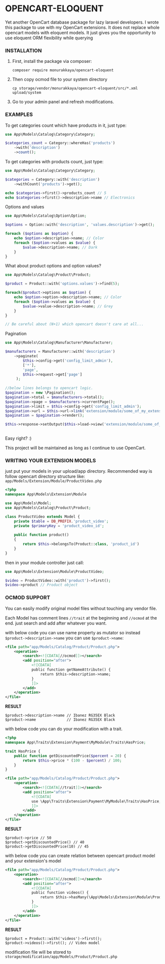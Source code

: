 # OPENCART-ELOQUENT

Yet another OpenCart database package for lazy laravel developers.
I wrote this package to use with my OpenCart extensions. It does not replace whole opencart models with eloquent models. It just gives you the opportunity to use eloquent ORM flexibility while querying

### INSTALLATION
1. First, install the package via composer:
    ```shell
    composer require monurakkaya/opencart-eloquent
    ```
2. Then copy ocmod file to your system directory
    ```shell
    cp storage/vendor/monurakkaya/opencart-eloquent/src/*.xml upload/system
    ```
3. Go to your admin panel and refresh modifications.


### EXAMPLES
To get categories count which have products in it, just type:
```php
use App\Models\Catalog\Category\Category;

$categories_count = Category::whereHas('products')
    ->with('description')
    ->count();
```

To get categories with products count, just type:
```php
use App\Models\Catalog\Category\Category;

$categories = Category::with('description')
    ->withCount('products')->get();

echo $categories->first()->products_count // 5
echo $categories->first()->description->name // Electronics
```

Options and values 

```php
use App\Models\Catalog\Option\Option;

$options = Option::with('description', 'values.description')->get();

foreach ($options as $option) {
    echo $option->description->name; // Color
    foreach ($option->values as $value) {
        $value->description->name; // Dark
    }
}
```

What about product options and option values? 

```php
use App\Models\Catalog\Product\Product;

$product = Product::with('options.values')->find(5);

foreach($product->options as $option) {
    echo $option->option->description->name; // Color
    foreach ($option->values as $value) {
        $value->value->description->name; // Grey
    }
}

// Be careful about (N+1) which opencart doesn't care at all...
```

Pagination

```php
use App\Models\Catalog\Manufacturer\Manufacturer;

$manufacturers = Manufacturer::with('description')
    ->paginate(
        $this->config->get('config_limit_admin'), 
        ['*'], 
        'page', 
        $this->request->get['page']
     );
 
//below lines belongs to opencart logic.  
$pagination = new \Pagination();
$pagination->total = $manufacturers->total();
$pagination->page = $manufacturers->currentPage();
$pagination->limit = $this->config->get('config_limit_admin');
$pagination->url = $this->url->link('extension/module/some_of_my_extensions/manufacturer', 'user_token=' . $this->session->data['user_token']. '&page={page}', true);
$pagination = $pagination->render();

$this->response->setOutput($this->load->view('extension/module/some_of_my_extensions', compact('manufacturers', 'pagination')))
  
```

Easy right? :) 

This project will be maintained as long as I continue to use OpenCart.




### WRITING YOUR EXTENSION MODELS

just put your models in your upload/app directory. 
Recommended way is follow opencart directory structure like:  
`app/Models/Extension/Module/ProductVideo.php`

```php
<?php
namespace App\Models\Extension\Module

use App\Models\Model;
use App\Models\Catalog\Product\Product;

class ProductVideo extends Model {
    private $table = DB_PREFIX.'product_video';
    private $primaryKey = 'product_video_id';
    
    public function product()
    {
        return $this->belongsTo(Product::class, 'product_id') 
    }
}
```

then in your module controller just call:

```php
use App\Models\Extension\Module\ProductVideo;

$video = ProductVideo::with('product')->first();
$video->product // Product object
```


### OCMOD SUPPORT
You can easily modify original model files without touching any vendor file.

Each Model has comment lines `//trait` at the beginning and `//ocmod` at the end. just search and add after whatever you want.


with below code you can use name property as mutator so instead `$product->description->name` you can use `$product->name`:

```xml
<file path="app/Models/Catalog/Product/Product.php">
    <operation>
        <search><![CDATA[//ocmod]]></search>
        <add position="after">
            <![CDATA[
            public function getNameAttribute() {
                return $this->description->name;
            }
            ]]>
        </add>
    </operation>
</file>
```

**RESULT**
```
$product->description->name // Ibanez RG35EX Black
$product->name              // Ibanez RG35EX Black
```

with below code you can do your modification with a trait.

```php
<?php
namespace App\Traits\Extension\Payment\MyModule\Traits\HasPrice;

trait HasPrice {
    public function getDiscountedPrice($percent = 20) {
        return $this->price * (100 - $percent) / 100;
    }
}
```

```xml
<file path="app/Models/Catalog/Product/Product.php">
    <operation>
        <search><![CDATA[//trait]]></search>
        <add position="after">
            <![CDATA[
            use \App\Traits\Extension\Payment\MyModule\Traits\HasPrice;
            ]]>
        </add>
    </operation>
</file>
```
**RESULT**
```
$product->price // 50
$product->getDiscountedPrice() // 40
$product->getDiscountedPrice(10) // 45
```

with below code you can create relation between opencart product model and your extension's model 

```xml
<file path="app/Models/Catalog/Product/Product.php">
    <operation>
        <search><![CDATA[//ocmod]]></search>
        <add position="after">
            <![CDATA[
            public function videos() {
                return $this->hasMany(\App\Models\Extension\Module\ProductVideo::class, 'product_id', 'product_id');
            }
            ]]>
        </add>
    </operation>
</file>
```

**RESULT**
```
$product = Product::with('videos')->first();
$product->videos()->first(); // Video model
```

modification file will be stored to `storage/modification/app/Models/Product/Product.php`